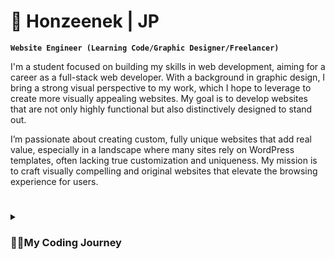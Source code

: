 # 🌠 Honzeenek | JP
**`Website Engineer (Learning Code/Graphic Designer/Freelancer)`**

I'm a student focused on building my skills in web development, aiming for a career as a full-stack web developer. With a background in graphic design, I bring a strong visual perspective to my work, which I hope to leverage to create more visually appealing websites. My goal is to develop websites that are not only highly functional but also distinctively designed to stand out.

I’m passionate about creating custom, fully unique websites that add real value, especially in a landscape where many sites rely on WordPress templates, often lacking true customization and uniqueness. My mission is to craft visually compelling and original websites that elevate the browsing experience for users.



#

<details>
  <summary><h3>👨‍💻My Coding Journey</h3></summary>
  Coming soon
  html went kinda smooth
  same with css
  Then javascript came with a suffering so I ended my subscription on scrimba and started all over on udemy course that A friend coder recommended me
</details>
